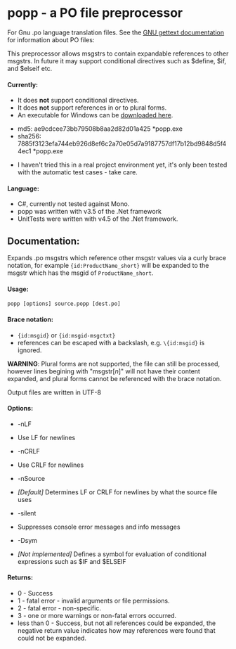 # popp - a PO file preprocessor 
For Gnu .po language translation files. See the [GNU gettext documentation](https://www.gnu.org/software/gettext/manual/html_node/index.htm) for information about PO files:


This preprocessor allows msgstrs to contain expandable references
to other msgstrs. In future it may support conditional directives
such as $define, $if, and $elseif etc.

#### Currently:
  * It does **not** support conditional directives.
  * It does **not** support references in or to plural forms.
  * An executable for Windows can be [downloaded here](https://mega.co.nz/#!OJNxkTAA!iOqnPkSaZVIqU6oqq4iVqEB54olmGjNTB5VOE6_UW1w).
   - md5: ae9cdcee73bb79508b8aa2d82d01a425 *popp.exe
   - sha256: 7885f3123efa744eb926d8ef6c2a70e05d7a9187757df17b12bd9848d5f44ec1 *popp.exe
  * I haven't tried this in a real project environment yet, it's only been tested with the automatic test cases - take care.

#### Language:
  * C#, currently not tested against Mono.
  * popp was written with v3.5 of the .Net framework
  * UnitTests were written with v4.5 of the .Net framework.

## Documentation:

Expands .po msgstrs which reference other msgstr values via a curly brace
notation, for example `{id:ProductName_short}` will be expanded to the msgstr
which has the msgid of `ProductName_short`.

#### Usage:                                                                                                                                                                         
    popp [options] source.popp [dest.po]

#### Brace notation:

 * `{id:msgid}` or `{id:msgid-msgctxt}`
 * references can be escaped with a backslash, e.g. `\{id:msgid}` is ignored.	
	
**WARNING**: Plural forms are not supported, the file can still be processed,
however lines begining with "msgstr[_n_]" will not have their content expanded,
and plural forms cannot be referenced with the brace notation.

Output files are written in UTF-8


#### Options:

 * -nLF
  - Use LF for newlines

 * -nCRLF
  - Use CRLF for newlines

 * -nSource
  - _[Default]_ Determines LF or CRLF for newlines by what the source file
    uses

 * -silent
  - Suppresses console error messages and info messages

 * -Dsym
  - _[Not implemented]_ Defines a symbol for evaluation of conditional
    expressions such as $IF and $ELSEIF


#### Returns:
 * 0 - Success
 * 1 - fatal error - invalid arguments or file permissions.
 * 2 - fatal error - non-specific.
 * 3 - one or more warnings or non-fatal errors occurred.
 * less than 0 - Success, but not all references could be expanded, the
                  negative return value indicates how may references were
                  found that could not be expanded.
